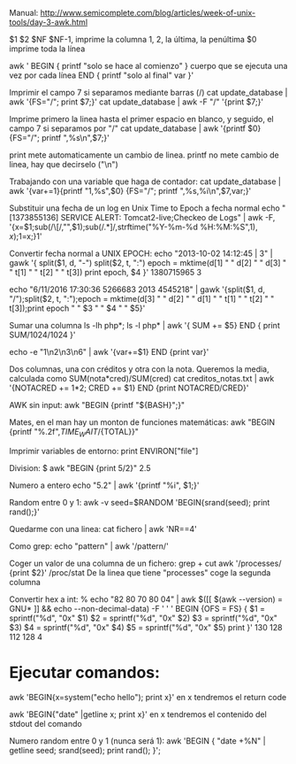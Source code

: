 Manual: http://www.semicomplete.com/blog/articles/week-of-unix-tools/day-3-awk.html

$1 $2 $NF $NF-1, imprime la columna 1, 2, la última, la penúltima
$0 imprime toda la línea

awk '
BEGIN { printf "solo se hace al comienzo" }
cuerpo que se ejecuta una vez por cada línea
END { printf "solo al final" var }'


Imprimir el campo 7 si separamos mediante barras (/)
cat update_database  | awk '{FS="/"; print $7;}'
cat update_database  | awk -F "/" '{print $7;}'

Imprime primero la linea hasta el primer espacio en blanco, y seguido, el campo 7 si separamos por "/"
cat update_database  | awk '{printf $0} {FS="/"; printf ",%s\n",$7;}'

print mete automaticamente un cambio de linea.
printf no mete cambio de linea, hay que decirselo ("\n")


Trabajando con una variable que haga de contador:
cat update_database  | awk '{var+=1}{printf "1,%s",$0} {FS="/"; printf ",%s,%i\n",$7,var;}'


Substituir una fecha de un log en Unix Time to Epoch a fecha normal
echo "[1373855136] SERVICE ALERT: Tomcat2-live;Checkeo de Logs" | awk -F, '{x=$1;sub(/\[/,"",$1);sub(/.*]/,strftime("%Y-%m-%d %H:%M:%S",$1),x);$1=x;}1'


Convertir fecha normal a UNIX EPOCH:
echo "2013-10-02 14:12:45 | 3" | gawk '{
split($1, d, "-")
split($2, t, ":")
epoch = mktime(d[1] " " d[2] " " d[3] " " t[1] " " t[2] " " t[3])
print epoch, $4
}'
1380715965 3


echo "6/11/2016 17:30:36 5266683 2013 4545218" | gawk '{split($1, d, "/");split($2, t, ":");epoch = mktime(d[3] " " d[2] " " d[1] " " t[1] " " t[2] " " t[3]);print epoch " " $3 " " $4 " " $5}'


Sumar una columna
ls -lh php*; ls -l php* | awk '{ SUM += $5} END { print SUM/1024/1024 }'

echo -e "1\n2\n3\n6" | awk '{var+=$1} END {print var}'


Dos columnas, una con créditos y otra con la nota. Queremos la media, calculada como SUM(nota*cred)/SUM(cred)
cat creditos_notas.txt | awk '{NOTACRED += $1*$2; CRED += $1} END {print NOTACRED/CRED}'


AWK sin input:
awk "BEGIN {printf \"${BASH}\";}"


Mates, en el man hay un monton de funciones matemáticas: 
awk "BEGIN {printf \"%.2f\",${TIME_WAIT}/${TOTAL}}"


Imprimir variables de entorno:
print ENVIRON["file"]


Division:
$ awk "BEGIN {print 5/2}"
2.5

Numero a entero
echo "5.2" | awk '{printf "%i", $1;}'


Random entre 0 y 1:
awk -v seed=$RANDOM 'BEGIN{srand(seed); print rand();}'


Quedarme con una linea:
cat fichero | awk 'NR==4'


Como grep:
echo "pattern" | awk '/pattern/'


Coger un valor de una columna de un fichero: grep + cut
awk '/processes/ {print $2}' /proc/stat
  De la linea que tiene "processes" coge la segunda columna


Convertir hex a int:
% echo "82 80 70 80 04" | awk $([[ $(awk --version) = GNU* ]] && echo --non-decimal-data) -F ' ' '
    BEGIN {OFS = FS}
    {
        $1 = sprintf("%d", "0x" $1)
        $2 = sprintf("%d", "0x" $2)
        $3 = sprintf("%d", "0x" $3)
        $4 = sprintf("%d", "0x" $4)
        $5 = sprintf("%d", "0x" $5)
        print
    }'
130 128 112 128 4



# Ejecutar comandos:
awk 'BEGIN{x=system("echo hello"); print x}'
  en x tendremos el return code

awk 'BEGIN{"date" |getline x; print x}'
  en x tendremos el contenido del stdout del comando


Numero random entre 0 y 1 (nunca será 1):
awk 'BEGIN { "date +%N" | getline seed; srand(seed); print rand(); }';
